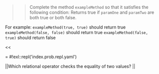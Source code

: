 >>Complete the method <code>exampleMethod</code> so that it satisfies the following condition:
Returns true if <code>paramOne</code> and <code>paramTwo</code> are both true or both false.
<p>For example:
<code>exampleMethod(true, true)</code> should return true
<code>exampleMethod(false, false)</code> should return true
<code>exampleMethod(false, true)</code> should return false </p><<

= #!exl::repl('index.prob.repl.yaml')

||Which relational operator checks the equality of two values? ||
